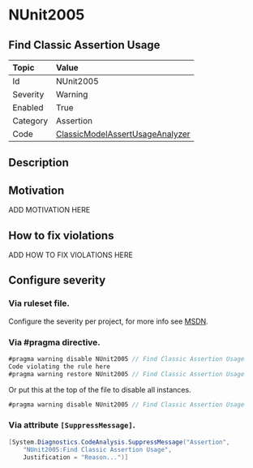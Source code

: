 # NUnit2005
## Find Classic Assertion Usage

| Topic    | Value
| :--      | :--
| Id       | NUnit2005
| Severity | Warning
| Enabled  | True
| Category | Assertion
| Code     | [ClassicModelAssertUsageAnalyzer](https://github.com/nunit/nunit.analyzers/blob/master/src/nunit.analyzers/ClassicModelAssertUsage/ClassicModelAssertUsageAnalyzer.cs)


## Description



## Motivation

ADD MOTIVATION HERE

## How to fix violations

ADD HOW TO FIX VIOLATIONS HERE

<!-- start generated config severity -->
## Configure severity

### Via ruleset file.

Configure the severity per project, for more info see [MSDN](https://msdn.microsoft.com/en-us/library/dd264949.aspx).

### Via #pragma directive.
```C#
#pragma warning disable NUnit2005 // Find Classic Assertion Usage
Code violating the rule here
#pragma warning restore NUnit2005 // Find Classic Assertion Usage
```

Or put this at the top of the file to disable all instances.
```C#
#pragma warning disable NUnit2005 // Find Classic Assertion Usage
```

### Via attribute `[SuppressMessage]`.

```C#
[System.Diagnostics.CodeAnalysis.SuppressMessage("Assertion", 
    "NUnit2005:Find Classic Assertion Usage", 
    Justification = "Reason...")]
```
<!-- end generated config severity -->
